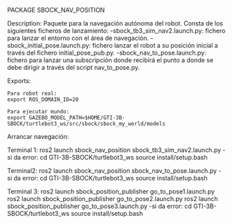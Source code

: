 PACKAGE SBOCK_NAV_POSITION

Description:
Paquete para la navegación autónoma del robot. Consta de los siguientes ficheros
de lanzamiento:
	-sbock_tb3_sim_nav2.launch.py:  fichero para lanzar el entorno con el
	área de navegación.
	-sbock_initial_pose.launch.py:  fichero lanzar el robot a su posición
	inicial a través del fichero initial_pose_pub.py.
	-sbock_nav_to_pose.launch.py: fichero para lanzar una subscripción
	donde recibirá el punto a donde se debe dirigir a través del script
	nav_to_pose.py. 


Exports:

	Para robot real:
	export ROS_DOMAIN_ID=20

	Para ejecutar mundo:
	export GAZEBO_MODEL_PATH=$HOME/GTI-3B-SBOCK/turtlebot3_ws/src/sbock/sbock_my_world/models
	

Arrancar navegación:

Terminal 1:
ros2 launch sbock_nav_position sbock_tb3_sim_nav2.launch.py 
-si da error:
 cd GTI-3B-SBOCK/turtlebot3_ws
 source install/setup.bash

Terminal2:
ros2 launch sbock_nav_position sbock_nav_to_pose.launch.py 
-si da error:
 cd GTI-3B-SBOCK/turtlebot3_ws
 source install/setup.bash

Terminal 3:
ros2 launch sbock_position_publisher go_to_pose1.launch.py
ros2 launch sbock_position_publisher go_to_pose2.launch.py
ros2 launch sbock_position_publisher go_to_pose3.launch.py
-si da error:
 cd GTI-3B-SBOCK/turtlebot3_ws
 source install/setup.bash


